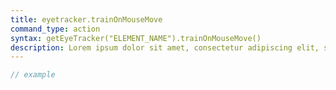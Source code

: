```yaml
---
title: eyetracker.trainOnMouseMove
command_type: action
syntax: getEyeTracker("ELEMENT_NAME").trainOnMouseMove()
description: Lorem ipsum dolor sit amet, consectetur adipiscing elit, sed do eiusmod tempor incididunt ut labore et dolore magna aliqua. Ut enim ad minim veniam, quis nostrud exercitation ullamco laboris nisi ut aliquip ex ea commodo consequat.
---
```


```javascript
// example
```